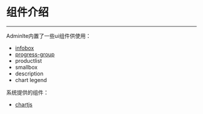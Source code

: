 # 组件介绍
---

Adminlte内置了一些ui组件供使用：

- [infobox](components/infobox.md)
- [progress-group](components/progressbar.md)
- productlist
- smallbox
- description
- chart legend

系统提供的组件：

- [chartjs](components/chartjs.md)